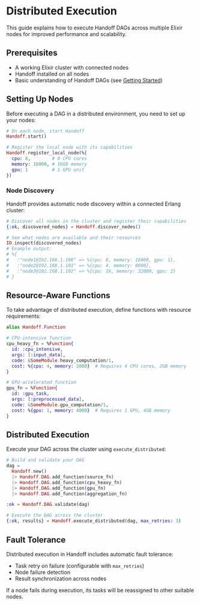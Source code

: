 # Distributed Execution

This guide explains how to execute Handoff DAGs across multiple Elixir nodes for improved performance and scalability.

## Prerequisites

- A working Elixir cluster with connected nodes
- Handoff installed on all nodes
- Basic understanding of Handoff DAGs (see [Getting Started](getting_started.md))

## Setting Up Nodes

Before executing a DAG in a distributed environment, you need to set up your nodes:

```elixir
# On each node, start Handoff
Handoff.start()

# Register the local node with its capabilities
Handoff.register_local_node(%{
  cpu: 8,        # 8 CPU cores
  memory: 16000, # 16GB memory
  gpu: 1         # 1 GPU unit
})
```

### Node Discovery

Handoff provides automatic node discovery within a connected Erlang cluster:

```elixir
# Discover all nodes in the cluster and register their capabilities
{:ok, discovered_nodes} = Handoff.discover_nodes()

# See what nodes are available and their resources
IO.inspect(discovered_nodes)
# Example output:
# %{
#   :"node1@192.168.1.100" => %{cpu: 8, memory: 16000, gpu: 1},
#   :"node2@192.168.1.101" => %{cpu: 4, memory: 8000},
#   :"node3@192.168.1.102" => %{cpu: 16, memory: 32000, gpu: 2}
# }
```

## Resource-Aware Functions

To take advantage of distributed execution, define functions with resource requirements:

```elixir
alias Handoff.Function

# CPU-intensive function
cpu_heavy_fn = %Function{
  id: :cpu_intensive,
  args: [:input_data],
  code: &SomeModule.heavy_computation/1,
  cost: %{cpu: 4, memory: 2000}  # Requires 4 CPU cores, 2GB memory
}

# GPU-accelerated function
gpu_fn = %Function{
  id: :gpu_task,
  args: [:preprocessed_data],
  code: &SomeModule.gpu_computation/1,
  cost: %{gpu: 1, memory: 4000}  # Requires 1 GPU, 4GB memory
}
```

## Distributed Execution

Execute your DAG across the cluster using `execute_distributed`:

```elixir
# Build and validate your DAG
dag =
  Handoff.new()
  |> Handoff.DAG.add_function(source_fn)
  |> Handoff.DAG.add_function(cpu_heavy_fn)
  |> Handoff.DAG.add_function(gpu_fn)
  |> Handoff.DAG.add_function(aggregation_fn)

:ok = Handoff.DAG.validate(dag)

# Execute the DAG across the cluster
{:ok, results} = Handoff.execute_distributed(dag, max_retries: 3)
```

## Fault Tolerance

Distributed execution in Handoff includes automatic fault tolerance:

- Task retry on failure (configurable with `max_retries`)
- Node failure detection
- Result synchronization across nodes

If a node fails during execution, its tasks will be reassigned to other suitable nodes.